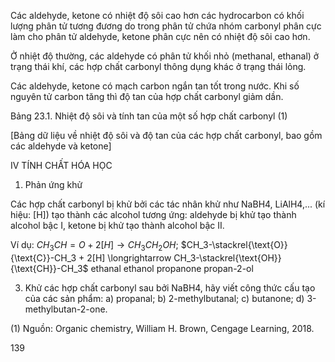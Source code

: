Các aldehyde, ketone có nhiệt độ sôi cao hơn các hydrocarbon có khối lượng phân tử tương đương do trong phân tử chứa nhóm carbonyl phân cực làm cho phân tử aldehyde, ketone phân cực nên có nhiệt độ sôi cao hơn.

Ở nhiệt độ thường, các aldehyde có phân tử khối nhỏ (methanal, ethanal) ở trạng thái khí, các hợp chất carbonyl thông dụng khác ở trạng thái lỏng.

Các aldehyde, ketone có mạch carbon ngắn tan tốt trong nước. Khi số nguyên tử carbon tăng thì độ tan của hợp chất carbonyl giảm dần.

Bảng 23.1. Nhiệt độ sôi và tính tan của một số hợp chất carbonyl (1)

[Bảng dữ liệu về nhiệt độ sôi và độ tan của các hợp chất carbonyl, bao gồm các aldehyde và ketone]

IV TÍNH CHẤT HÓA HỌC

1. Phản ứng khử

Các hợp chất carbonyl bị khử bởi các tác nhân khử như NaBH4, LiAlH4,... (kí hiệu: [H]) tạo thành các alcohol tương ứng: aldehyde bị khử tạo thành alcohol bậc I, ketone bị khử tạo thành alcohol bậc II.

Ví dụ: $CH_3CH=O + 2[H] \longrightarrow CH_3CH_2OH$; $CH_3-\stackrel{\text{O}}{\text{C}}-CH_3 + 2[H] \longrightarrow CH_3-\stackrel{\text{OH}}{\text{CH}}-CH_3$
      ethanal                   ethanol       propanone                   propan-2-ol

3. Khử các hợp chất carbonyl sau bởi NaBH4, hãy viết công thức cấu tạo của các sản phẩm:
a) propanal;
b) 2-methylbutanal;
c) butanone;
d) 3-methylbutan-2-one.

(1) Nguồn: Organic chemistry, William H. Brown, Cengage Learning, 2018.

139